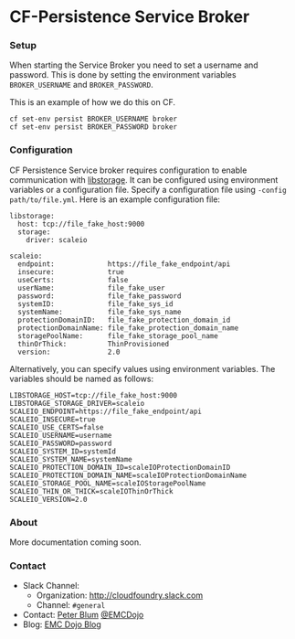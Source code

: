 # CF-Persistence Service Broker

### Setup
When starting the Service Broker you need to set a username and password. This is done by setting the environment variables `BROKER_USERNAME` and `BROKER_PASSWORD`.

This is an example of how we do this on CF.

 ```
 cf set-env persist BROKER_USERNAME broker
 cf set-env persist BROKER_PASSWORD broker
 ```

 ### Configuration

CF Persistence Service broker requires configuration to enable communication with [libstorage](https://github.com/emccode/libstorage). It can be configured using environment variables or a configuration file. Specify a configuration file using `-config path/to/file.yml`.  Here is an example configuration file:

```
libstorage:
  host: tcp://file_fake_host:9000
  storage:
    driver: scaleio

scaleio:
  endpoint:             https://file_fake_endpoint/api
  insecure:             true
  useCerts:             false
  userName:             file_fake_user
  password:             file_fake_password
  systemID:             file_fake_sys_id
  systemName:           file_fake_sys_name
  protectionDomainID:   file_fake_protection_domain_id
  protectionDomainName: file_fake_protection_domain_name
  storagePoolName:      file_fake_storage_pool_name
  thinOrThick:          ThinProvisioned
  version:              2.0
```

Alternatively, you can specify values using environment variables.  The variables should be named as follows:
```
LIBSTORAGE_HOST=tcp://file_fake_host:9000
LIBSTORAGE_STORAGE_DRIVER=scaleio
SCALEIO_ENDPOINT=https://file_fake_endpoint/api
SCALEIO_INSECURE=true
SCALEIO_USE_CERTS=false
SCALEIO_USERNAME=username
SCALEIO_PASSWORD=password
SCALEIO_SYSTEM_ID=systemId
SCALEIO_SYSTEM_NAME=systemName
SCALEIO_PROTECTION_DOMAIN_ID=scaleIOProtectionDomainID
SCALEIO_PROTECTION_DOMAIN_NAME=scaleIOProtectionDomainName
SCALEIO_STORAGE_POOL_NAME=scaleIOStoragePoolName
SCALEIO_THIN_OR_THICK=scaleIOThinOrThick
SCALEIO_VERSION=2.0
```


### About
More documentation coming soon.

### Contact
- Slack Channel:
  - Organization: <http://cloudfoundry.slack.com>
  - Channel: `#general`
- Contact: [Peter Blum](mailto:peter.blum@emc.com) [@EMCDojo](https://twitter.com/hashtag/emcdojo)
- Blog: [EMC Dojo Blog](dojoblog.emc.com)
